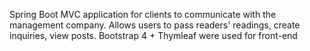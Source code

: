 Spring Boot MVC application for clients to communicate with the management company. Allows users to pass readers' readings, create inquiries, view posts. 
Bootstrap 4 + Thymleaf were used for front-end 
